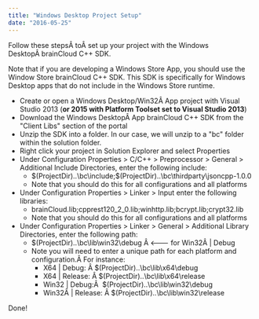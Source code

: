 ```yaml
---
title: "Windows Desktop Project Setup"
date: "2016-05-25"
---
```


Follow these stepsÂ toÂ set up your project with the Windows DesktopÂ brainCloud C++ SDK.

Note that if you are developing a Windows Store App, you should use the Window Store brainCloud C++ SDK. This SDK is specifically for Windows Desktop apps that do not include in the Windows Store runtime.

- Create or open a Windows Desktop/Win32Â App project with Visual Studio 2013 (**or 2015 with Platform Toolset set to Visual Studio 2013**)
- Download the Windows DesktopÂ App brainCloud C++ SDK from the "Client Libs" section of the portal
- Unzip the SDK into a folder. In our case, we will unzip to a "bc" folder within the solution folder.
- Right click your project in Solution Explorer and select Properties
- Under Configuration Properties > C/C++ > Preprocessor > General > Additional Include Directories, enter the following include:
    - $(ProjectDir)..\bc\include;$(ProjectDir)..\bc\thirdparty\jsoncpp-1.0.0
    - Note that you should do this for all configurations and all platforms
- Under Configuration Properties > Linker > Input enter the following libraries:
    - brainCloud.lib;cpprest120_2_0.lib;winhttp.lib;bcrypt.lib;crypt32.lib
    - Note that you should do this for all configurations and all platforms
- Under Configuration Properties > Linker > General > Additional Library Directories, enter the following path:
    - $(ProjectDir)\..\bc\lib\win32\debug Â <--- for Win32Â | Debug
    - Note you will need to enter a unique path for each platform and configuration.Â For instance:
        - X64 | Debug: Â $(ProjectDir)\..\bc\lib\x64\debug
        - X64 | Release: Â $(ProjectDir)\..\bc\lib\x64\release
        - Win32 | Debug:Â  $(ProjectDir)\..\bc\lib\win32\debug
        - Win32Â | Release: Â $(ProjectDir)\..\bc\lib\win32\release

Done!
